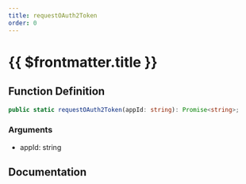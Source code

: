 ```yaml
---
title: requestOAuth2Token
order: 0
---
```


# {{ $frontmatter.title }}

## Function Definition

```ts
public static requestOAuth2Token(appId: string): Promise<string>;
```

### Arguments

* appId: string

## Documentation

<!--@include: ./parts/requestOAuth2Token.md-->
